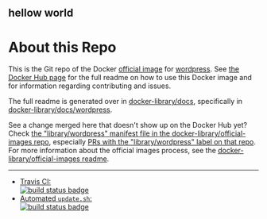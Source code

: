 ## hellow world

# About this Repo

This is the Git repo of the Docker [official image](https://docs.docker.com/docker-hub/official_repos/) for [wordpress](https://registry.hub.docker.com/_/wordpress/). See [the Docker Hub page](https://registry.hub.docker.com/_/wordpress/) for the full readme on how to use this Docker image and for information regarding contributing and issues.

The full readme is generated over in [docker-library/docs](https://github.com/docker-library/docs), specifically in [docker-library/docs/wordpress](https://github.com/docker-library/docs/tree/master/wordpress).

See a change merged here that doesn't show up on the Docker Hub yet? Check [the "library/wordpress" manifest file in the docker-library/official-images repo](https://github.com/docker-library/official-images/blob/master/library/wordpress), especially [PRs with the "library/wordpress" label on that repo](https://github.com/docker-library/official-images/labels/library%2Fwordpress). For more information about the official images process, see the [docker-library/official-images readme](https://github.com/docker-library/official-images/blob/master/README.md).

---

-	[Travis CI:  
	![build status badge](https://img.shields.io/travis/docker-library/wordpress/master.svg)](https://travis-ci.org/docker-library/wordpress/branches)
-	[Automated `update.sh`:  
	![build status badge](https://doi-janky.infosiftr.net/job/update.sh/job/wordpress/badge/icon)](https://doi-janky.infosiftr.net/job/update.sh/job/wordpress)

<!-- THIS FILE IS GENERATED BY https://github.com/docker-library/docs/blob/master/generate-repo-stub-readme.sh -->

